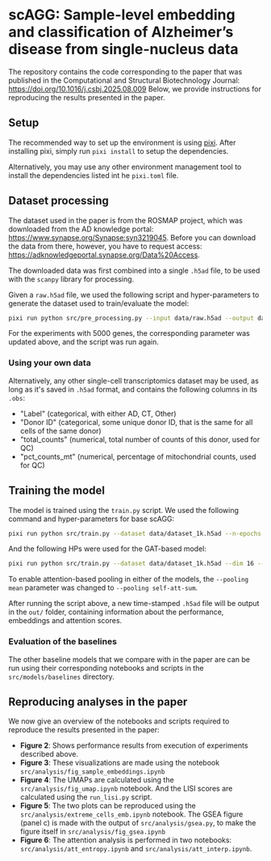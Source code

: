 # scAGG: Sample-level embedding and classification of Alzheimer’s disease from single-nucleus data

The repository contains the code corresponding to the paper that was published in the Computational and Structural Biotechnology Journal: https://doi.org/10.1016/j.csbj.2025.08.009
Below, we provide instructions for reproducing the results presented in the paper.

## Setup

The recommended way to set up the environment is using [pixi](https://pixi.sh/latest/). After installing pixi, simply run `pixi install` to setup the dependencies. 

Alternatively, you may use any other environment management tool to install the dependencies listed int he `pixi.toml` file.

## Dataset processing

The dataset used in the paper is from the ROSMAP project, which was downloaded from the AD knowledge portal: https://www.synapse.org/Synapse:syn3219045. Before you can download the data from there, however, you have to request access: https://adknowledgeportal.synapse.org/Data%20Access.

The downloaded data was first combined into a single `.h5ad` file, to be used with the `scanpy` library for processing.

Given a `raw.h5ad` file, we used the following script and hyper-parameters to generate the dataset used to train/evaluate the model:

```sh
pixi run python src/pre_processing.py --input data/raw.h5ad --output data/dataset_1k.h5ad --n_top_genes 1000 --gene_selection seurat_v3 --k_neighbors 30
```

For the experiments with 5000 genes, the corresponding parameter was updated above, and the script was run again.


### Using your own data

Alternatively, any other single-cell transcriptomics dataset may be used, as long as it's saved in `.h5ad` format, and contains the following columns in its `.obs`:

- "Label" (categorical, with either AD, CT, Other)
- "Donor ID" (categorical, some unique donor ID, that is the same for all cells of the same donor)
- "total_counts" (numerical, total number of counts of this donor, used for QC)
- "pct_counts_mt" (numerical, percentage of mitochondrial counts, used for QC)

## Training the model

The model is trained using the `train.py` script. We used the following command and hyper-parameters for base scAGG:
```sh
pixi run python src/train.py --dataset data/dataset_1k.h5ad --n-epochs 2 --dim 32 --split-seed 42 --batch-size 8 --dropout 0.1 --learning-rate 0.001 --pooling mean --label wang --n_splits 5 --no-graph
```

And the following HPs were used for the GAT-based model:
```sh
pixi run python src/train.py --dataset data/dataset_1k.h5ad --dim 16 --split-seed 42 --batch-size 8 --dropout 0.5 --learning-rate 0.001 --pooling mean --label wang --n_splits 5  --n-epochs 5 --save-embeddings --save-attention --save
```

To enable attention-based pooling in either of the models, the `--pooling mean` parameter was changed to `--pooling self-att-sum`.

After running the script above, a new time-stamped `.h5ad` file will be output in the `out/` folder, containing information about the performance, embeddings and attention scores.


### Evaluation of the baselines

The other baseline models that we compare with in the paper are can be run using their corresponding notebooks and scripts in the `src/models/baselines` directory.

## Reproducing analyses in the paper

We now give an overview of the notebooks and scripts required to reproduce the results presented in the paper:

- **Figure 2**: Shows performance results from execution of experiments described above.
- **Figure 3**: These visualizations are made using the notebook `src/analysis/fig_sample_embeddings.ipynb`
- **Figure 4**: The UMAPs are calculated using the `src/analysis/fig_umap.ipynb` notebook. And the LISI scores are calculated using the `run_lisi.py` script.
- **Figure 5**: The two plots can be reproduced using the `src/analysis/extreme_cells_emb.ipynb` notebook. The GSEA figure (panel c) is made with the output of `src/analysis/gsea.py`, to make the figure itself in `src/analysis/fig_gsea.ipynb`
- **Figure 6**: The attention analysis is performed in two notebooks: `src/analysis/att_entropy.ipynb` and `src/analysis/att_interp.ipynb`.
